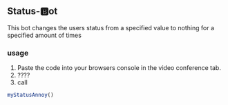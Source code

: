 ## Status-🅱️ot

This bot changes the users status from a specified value to nothing for a specified amount of times

### usage
1. Paste the code into your browsers console in the video conference tab.
2. ????
3. call
```js
myStatusAnnoy()
```
